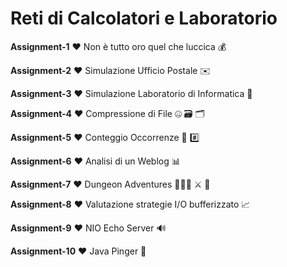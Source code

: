 # Reti di Calcolatori e Laboratorio
**Assignment-1** ❤️ Non è tutto oro quel che luccica 💰

**Assignment-2** ❤️ Simulazione Ufficio Postale ✉️

**Assignment-3** ❤️ Simulazione Laboratorio di Informatica 💾

**Assignment-4** ❤️ Compressione di File 🤐 🗃️ 🗂️

**Assignment-5** ❤️ Conteggio Occorrenze 🧮 #️⃣

**Assignment-6** ❤️ Analisi di un Weblog 📊

**Assignment-7** ❤️ Dungeon Adventures 🧙🏼‍♂️ ⚔️ 🐉

**Assignment-8** ❤️ Valutazione strategie I/O bufferizzato 📈

**Assignment-9** ❤️ NIO Echo Server 🔊

**Assignment-10** ❤️ Java Pinger 🏓
